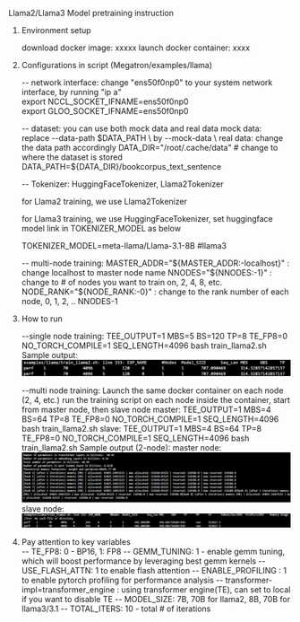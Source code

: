 
Llama2/Llama3 Model pretraining instruction 

1. Environment setup 
   
   download docker image: xxxxx
   launch docker container: xxxx

2. Configurations in script (Megatron/examples/llama)
   
   -- network interface: change "ens50f0np0" to your system network interface, by running "ip a"  
      export NCCL_SOCKET_IFNAME=ens50f0np0  
      export GLOO_SOCKET_IFNAME=ens50f0np0 

   -- dataset: you can use both mock data and real data
      mock data: replace --data-path $DATA_PATH \ by --mock-data \
      real data: change the data path accordingly 
           DATA_DIR="/root/.cache/data"  # change to where the dataset is stored
           DATA_PATH=${DATA_DIR}/bookcorpus_text_sentence

   -- Tokenizer: HuggingFaceTokenizer, Llama2Tokenizer
      
      for Llama2 training, we use Llama2Tokenizer
      
      for Llama3 training, we use HuggingFaceTokenizer, set huggingface model link in TOKENIZER_MODEL as below
      
      TOKENIZER_MODEL=meta-llama/Llama-3.1-8B #llama3      

   -- multi-node training: 
        MASTER_ADDR="${MASTER_ADDR:-localhost}" : change localhost to master node name
        NNODES="${NNODES:-1}" : change to # of nodes you want to train on, 2, 4, 8, etc. 
        NODE_RANK="${NODE_RANK:-0}" : change to the rank number of each node, 0, 1, 2, .. NNODES-1


3. How to run 

   --single node training: 
   TEE_OUTPUT=1 MBS=5 BS=120 TP=8 TE_FP8=0 NO_TORCH_COMPILE=1 SEQ_LENGTH=4096 bash train_llama2.sh
   Sample output:
   ![alt text](image.png)


   --multi node training: 
   Launch the same docker container on each node (2, 4, etc.)
   run the training script on each node inside the container, start from master node, then slave node
   master: TEE_OUTPUT=1 MBS=4 BS=64 TP=8 TE_FP8=0 NO_TORCH_COMPILE=1 SEQ_LENGTH=4096 bash train_llama2.sh
   slave:  TEE_OUTPUT=1 MBS=4 BS=64 TP=8 TE_FP8=0 NO_TORCH_COMPILE=1 SEQ_LENGTH=4096 bash train_llama2.sh 
   Sample output (2-node):
      master node: 
      ![alt text](image-1.png)
      slave node:
      ![alt text](image-3.png)
   

4. Pay attention to key variables  
   -- TE_FP8: 0 - BP16, 1: FP8
   -- GEMM_TUNING: 1 - enable gemm tuning, which will boost performance by leveraging best gemm kernels
   -- USE_FLASH_ATTN: 1 to enable flash attention
   -- ENABLE_PROFILING : 1 to enable pytorch profiling for performance analysis 
   -- transformer-impl=transformer_engine : using transformer engine(TE), can set to local if you want to disable TE
   -- MODEL_SIZE: 7B, 70B for llama2, 8B, 70B for llama3/3.1 
   -- TOTAL_ITERS: 10 - total # of iterations 


   

    
      
   

